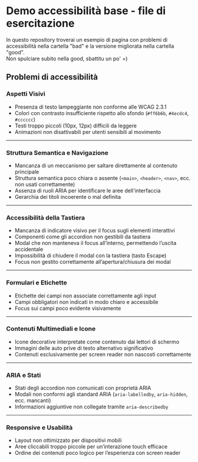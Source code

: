 # Demo accessibilità base - file di esercitazione  
In questo repository troverai un esempio di pagina con problemi di accessibilità nella cartella "bad" e la versione migliorata nella cartella "good".  
Non spulciare subito nella good, sbattitu un po' =)  

## Problemi di accessibilità
### Aspetti Visivi

- Presenza di testo lampeggiante non conforme alle WCAG 2.3.1  
- Colori con contrasto insufficiente rispetto allo sfondo (`#ff6b6b`, `#4ecdc4`, `#cccccc`)  
- Testi troppo piccoli (10px, 12px) difficili da leggere  
- Animazioni non disattivabili per utenti sensibili al movimento  

---

### Struttura Semantica e Navigazione 

- Mancanza di un meccanismo per saltare direttamente al contenuto principale  
- Struttura semantica poco chiara o assente (`<main>`, `<header>`, `<nav>`, ecc. non usati correttamente)  
- Assenza di ruoli ARIA per identificare le aree dell'interfaccia  
- Gerarchia dei titoli incoerente o mal definita  

---

### Accessibilità della Tastiera

- Mancanza di indicatore visivo per il focus sugli elementi interattivi  
- Componenti come gli accordion non gestibili da tastiera  
- Modal che non manteneva il focus all’interno, permettendo l’uscita accidentale  
- Impossibilità di chiudere il modal con la tastiera (tasto Escape)  
- Focus non gestito correttamente all’apertura/chiusura dei modal  

---

### Formulari e Etichette

- Etichette dei campi non associate correttamente agli input  
- Campi obbligatori non indicati in modo chiaro e accessibile  
- Focus sui campi poco evidente visivamente  

---

### Contenuti Multimediali e Icone

- Icone decorative interpretate come contenuto dai lettori di schermo  
- Immagini delle auto prive di testo alternativo significativo  
- Contenuti esclusivamente per screen reader non nascosti correttamente  

---

### ARIA e Stati

- Stati degli accordion non comunicati con proprietà ARIA  
- Modali non conformi agli standard ARIA (`aria-labelledby`, `aria-hidden`, ecc. mancanti)  
- Informazioni aggiuntive non collegate tramite `aria-describedby`  

---

### Responsive e Usabilità

- Layout non ottimizzato per dispositivi mobili  
- Aree cliccabili troppo piccole per un’interazione touch efficace  
- Ordine dei contenuti poco logico per l’esperienza con screen reader  
